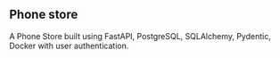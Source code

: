 **Phone store**
---
A Phone Store built using FastAPI, PostgreSQL, SQLAlchemy, Pydentic, Docker with user authentication.
